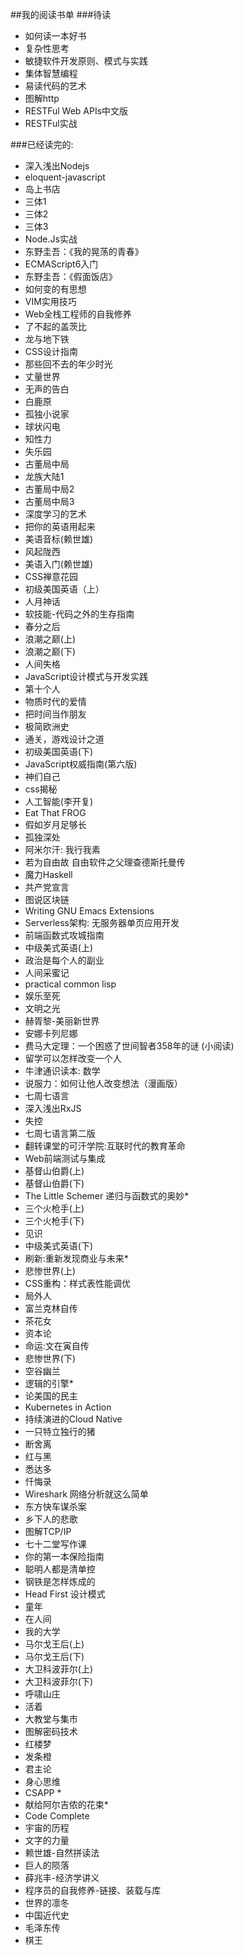 ##我的阅读书单
###待读
*  如何读一本好书
*  复杂性思考
*  敏捷软件开发原则、模式与实践
*  集体智慧编程
*  易读代码的艺术
*  图解http
*  RESTFul Web APIs中文版
*  RESTFul实战

###已经读完的:
*  深入浅出Nodejs
*  eloquent-javascript
*  岛上书店
*  三体1
*  三体2
*  三体3
*  Node.Js实战
*  东野圭吾：《我的晃荡的青春》
*  ECMAScript6入门
*  东野圭吾：《假面饭店》
*  如何变的有思想
*  VIM实用技巧
*  Web全栈工程师的自我修养
*  了不起的盖茨比
*  龙与地下铁
*  CSS设计指南
*  那些回不去的年少时光
*  丈量世界
*  无声的告白
*  白鹿原
*  孤独小说家
*  球状闪电
*  知性力
*  失乐园
*  古董局中局
*  龙族大陆1
*  古董局中局2
*  古董局中局3
*  深度学习的艺术
*  把你的英语用起来
*  美语音标(赖世雄)
*  风起陇西
*  美语入门(赖世雄)
*  CSS禅意花园
*  初级美国英语（上）
*  人月神话
*  软技能-代码之外的生存指南
*  春分之后
*  浪潮之巅(上)
*  浪潮之巅(下)
*  人间失格
*  JavaScript设计模式与开发实践
*  第十个人
*  物质时代的爱情
*  把时间当作朋友
*  极简欧洲史
*  通关，游戏设计之道
*  初级美国英语(下)
*  JavaScript权威指南(第六版)
*  神们自己
*  css揭秘
*  人工智能(李开复)
*  Eat That FROG
*  假如岁月足够长
*  孤独深处
*  阿米尔汗: 我行我素
*  若为自由故 自由软件之父理查德斯托曼传
*  魔力Haskell
*  共产党宣言
*  图说区块链
*  Writing GNU Emacs Extensions
*  Serverless架构: 无服务器单页应用开发
*  前端函数式攻城指南
*  中级美式英语(上)
*  政治是每个人的副业
*  人间采蜜记
*  practical common lisp
*  娱乐至死
*  文明之光
*  赫胥黎-美丽新世界
*  安娜卡列尼娜
*  费马大定理：一个困惑了世间智者358年的谜 (小阅读)
*  留学可以怎样改变一个人
*  牛津通识读本: 数学
*  说服力：如何让他人改变想法（漫画版）
*  七周七语言
*  深入浅出RxJS
*  失控
*  七周七语言第二版
*  翻转课堂的可汗学院:互联时代的教育革命
*  Web前端测试与集成
*  基督山伯爵(上)
*  基督山伯爵(下)
*  The Little Schemer 递归与函数式的奥妙*
*  三个火枪手(上)
*  三个火枪手(下)
*  见识
*  中级美式英语(下)
*  刷新:重新发现商业与未来*
*  悲惨世界(上)
*  CSS重构：样式表性能调优
*  局外人
*  富兰克林自传
*  茶花女
*  资本论
*  命运:文在寅自传
*  悲惨世界(下)
*  空谷幽兰
*  逻辑的引擎*
*  论美国的民主
*  Kubernetes in Action
*  持续演进的Cloud Native
*  一只特立独行的猪
*  断舍离
*  红与黑
*  悉达多
*  忏悔录
*  Wireshark 网络分析就这么简单
*  东方快车谋杀案
*  乡下人的悲歌
*  图解TCP/IP
*  七十二堂写作课
*  你的第一本保险指南
*  聪明人都是清单控
*  钢铁是怎样炼成的
*  Head First 设计模式
*  童年
*  在人间
*  我的大学
*  马尔戈王后(上)
*  马尔戈王后(下)
*  大卫科波菲尔(上)
*  大卫科波菲尔(下)
*  呼啸山庄
*  活着
*  大教堂与集市
*  图解密码技术
*  红楼梦
*  发条橙
*  君主论
*  身心思维
*  CSAPP *
*  献给阿尔吉侬的花束*
*  Code Complete
*  宇宙的历程
*  文字的力量
*  赖世雄-自然拼读法
*  巨人的陨落
*  薛兆丰-经济学讲义
*  程序员的自我修养-链接、装载与库
*  世界的凛冬
*  中国近代史
*  毛泽东传
*  棋王
